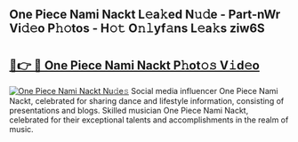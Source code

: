 ## One Piece Nami Nackt L𝚎a𝚔ed N𝚞𝚍e - Part-nWr Vi𝚍𝚎o P𝚑𝚘tos - H𝚘𝚝 O𝚗𝚕yf𝚊ns L𝚎a𝚔s ziw6S

# <h2><a href="http://kf2m2za.oniu.top/?m=One+Piece+Nami+Nackt">🔗👉 🔴 One Piece Nami Nackt P𝚑ot𝚘𝚜 V𝚒d𝚎o</a></h2>

[![One Piece Nami Nackt Nu𝚍e𝚜](https://i.imgur.com/0qMVB7G.gif)](http://kf2m2za.oniu.top/?m=One+Piece+Nami+Nackt)
Social media influencer One Piece Nami Nackt, celebrated for sharing dance and lifestyle information, consisting of presentations and blogs. Skilled musician One Piece Nami Nackt, celebrated for their exceptional talents and accomplishments in the realm of music.  
